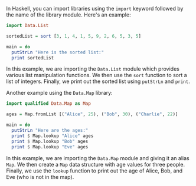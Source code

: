 In Haskell, you can import libraries using the `import` keyword followed by the name of the library module. Here's an example:

```haskell
import Data.List

sortedList = sort [3, 1, 4, 1, 5, 9, 2, 6, 5, 3, 5]

main = do
  putStrLn "Here is the sorted list:"
  print sortedList
```

In this example, we are importing the `Data.List` module which provides various list manipulation functions. We then use the `sort` function to sort a list of integers. Finally, we print out the sorted list using `putStrLn` and `print`.

Another example using the `Data.Map` library:

```haskell
import qualified Data.Map as Map

ages = Map.fromList [("Alice", 25), ("Bob", 30), ("Charlie", 22)]

main = do
  putStrLn "Here are the ages:"
  print $ Map.lookup "Alice" ages
  print $ Map.lookup "Bob" ages
  print $ Map.lookup "Eve" ages
```

In this example, we are importing the `Data.Map` module and giving it an alias `Map`. We then create a `Map` data structure with age values for three people. Finally, we use the `lookup` function to print out the age of Alice, Bob, and Eve (who is not in the map).
